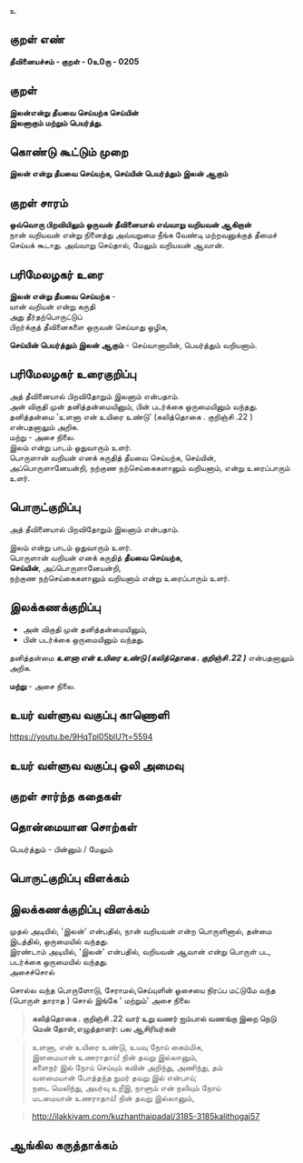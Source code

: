 உ

## குறள் எண் 

**தீவினையச்சம் - குறள் - 0உ0ரு - 0205**  

## குறள் 

**இலன்என்று தீயவை செய்யற்க செய்யின்  
இலனாகும் மற்றும் பெயர்த்து.** 

## கொண்டு கூட்டும் முறை

**இலன் என்று தீயவை செய்யற்க, செய்யின் பெயர்த்தும் இலன் ஆகும்**

## குறள் சாரம் 

**ஒவ்வொரு பிறவியிலும் ஒருவன் தீவினையால் எவ்வாறு வறியவன் ஆகிறான்**  
நான் வறியவன் என்று நினைத்து அவ்வறுமை நீங்க வேண்டி மற்றவனுக்குத் தீமைச் செய்யக் கூடாது. அவ்வாறு செய்தால், மேலும் வறியவன் ஆவான்.

## பரிமேலழகர் உரை

**இலன் என்று தீயவை செய்யற்க** -  
யான் வறியன் என்று கருதி  
அது தீர்தற்பொருட்டுப்  
பிறர்க்குத் தீவினைகளை ஒருவன் செய்யாது ஒழிக,  

**செய்யின் பெயர்த்தும் இலன் ஆகும்** - செய்வானாயின், பெயர்த்தும் வறியனாம்.  

## பரிமேலழகர் உரைகுறிப்பு   

அத் தீவினையால் பிறவிதோறும் இலனாம் என்பதாம்.  
அன் விகுதி முன் தனித்தன்மையினும், பின் படர்க்கை ஒருமையினும் வந்தது.  
தனித்தன்மை 'உளனா என் உயிரை உண்டு' (கலித்தொகை .	குறிஞ்சி	.22 ) என்பதனாலும் அறிக.  
மற்று - அசை நிலை.  
இலம் என்று பாடம் ஓதுவாரும் உளர்.  
பொருளான் வறியன் எனக் கருதித் தீயவை செய்யற்க, செய்யின், அப்பொருளானேயன்றி, நற்குண நற்செய்கைகளானும் வறியனாம், என்று உரைப்பாரும் உளர்.  

## பொருட்குறிப்பு 

அத் தீவினையால் பிறவிதோறும் இலனாம் என்பதாம்.  
  
இலம் என்று பாடம் ஓதுவாரும் உளர்.  
பொருளான் வறியன் எனக் கருதித் **தீயவை செய்யற்க,  
செய்யின்**, அப்பொருளானேயன்றி,  
நற்குண நற்செய்கைகளானும் வறியனாம் என்று உரைப்பாரும் உளர்.  

## இலக்கணக்குறிப்பு  

* அன் விகுதி முன் தனித்தன்மையினும்,  
* பின் படர்க்கை ஒருமையினும் வந்தது. 

தனித்தன்மை _**உளனா என் உயிரை உண்டு (கலித்தொகை .	குறிஞ்சி	.22 )**_ என்பதனாலும் அறிக.  

**மற்று** - அசை நிலை.  

## உயர் வள்ளுவ வகுப்பு காணொளி

https://youtu.be/9HqTpl05blU?t=5594

## உயர் வள்ளுவ வகுப்பு ஒலி அமைவு 

 
## குறள் சார்ந்த கதைகள் 


## தொன்மையான சொற்கள்

பெயர்த்தும் - பின்னும் / மேலும் 

## பொருட்குறிப்பு விளக்கம்


## இலக்கணக்குறிப்பு விளக்கம்

முதல் அடியில், 'இலன்' என்பதில், நான் வறியவன் என்ற பொருளினால், தன்மை இடத்தில், ஒருமையில் வந்தது.  
இரண்டாம் அடியில், 'இலன்' என்பதில், வறியவன் ஆவான் என்று பொருள் பட, படர்க்கை ஒருமையில் வந்தது.  
அசைச்சொல்					
					
சொல்ல வந்த பொருளோடு, சேராமல்,செய்யுளின் ஓசையை நிரப்ப மட்டுமே வந்த (பொருள் தாராத ) சொல் 
இங்கே ' மற்றும்' அசை நிலை

>**கலித்தொகை .	குறிஞ்சி	.22 வார் உறு வணர் ஐம்பால் வணங்கு இறை நெடு மென் தோள்,எழுத்தாளர்: பல ஆசிரியர்கள்**  

>உளனா, என் உயிரை உண்டு, உயவு நோய் கைம்மிக,  
>இளமையான் உணராதாய்! நின் தவறு இல்லானும்,  
>களைநர் இல் நோய் செய்யும் கவின் அறிந்து, அணிந்து, தம்  
>வளமையான் போத்தந்த நுமர் தவறு இல் என்பாய்;  
>நடை மெலிந்து, அயர்வு உறீஇ, நாளும் என் நலியும் நோய்  
>மடமையான் உணராதாய்! நின் தவறு இல்லானும்,  

>http://ilakkiyam.com/kuzhanthaipadal/3185-3185kalithogai57

## ஆங்கில கருத்தாக்கம் 


